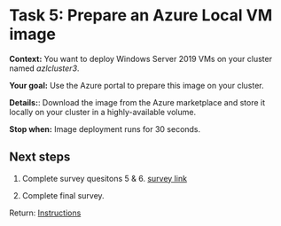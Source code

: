 # Task 5: Prepare an Azure Local VM image

**Context:** You want to deploy Windows Server 2019 VMs on your cluster named _azlcluster3_.

**Your goal:** Use the Azure portal to prepare this image on your cluster.

**Details:**: Download the image from the Azure marketplace and store it locally on your cluster in a highly-available volume.

**Stop when:** Image deployment runs for 30 seconds.


## Next steps 

1. Complete survey quesitons 5 & 6. [survey link](https://forms.office.com/r/4bBC2WZ5qG)

2. Complete final survey. 



Return: [Instructions](index.md)
